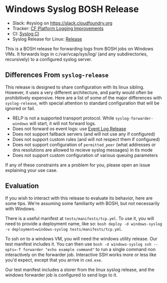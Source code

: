 # Windows Syslog BOSH Release
* Slack: #syslog on <https://slack.cloudfoundry.org>
* Tracker: [CF Platform Logging Improvements][tracker]
* CI: [Syslog CI][CI]
* Syslog Release for Linux: [Release][syslogLinux]

This is a BOSH release for forwarding logs
from BOSH jobs on Windows VMs.
It forwards logs in
c:/var/vcap/sys/log/ (and any subdirectories, recursively)
to a configured syslog server.

## Differences From `syslog-release`
This release is designed to share configuration with its linux sibling.
However, it uses a very different architecture,
and parity would often be prohibitively expensive.
Here are a list of some of the major differences with `syslog-release`,
with special attention to standard configuration that will be ignored or fail.

- RELP is not a supported transport protocol. While `syslog-forwarder-windows` will start, it will not forward logs.
- Does not forward os event logs: use [Event Log Release][event-log-release]
- Does not support fallback servers (and will not use any if configured)
- Does not support custom rules (and will not respect them if configured)
- Does not support configuration of `permitted_peer` (what addresses or dns resolutions are allowed to recieve syslog messages) in tls mode
- Does not support custom configuration of various queuing parameters

If any of these constraints are a problem for you,
please open an issue explaining your use case.

## Evaluation
If you wish to interact with this release to evaluate its behavior,
here are some tips.
We're assuming some familiarity with BOSH,
but not necessarily with Windows.

There is a useful manifest at `tests/manifests/tcp.yml`.
To use it, you will need to provide a deployment name, like so:
`bosh deploy -d windows-syslog -v deployment=windows-syslog tests/manifests/tcp.yml`.

To ssh on to a windows VM, you will need the windows utility release.
Our test manifest includes it.
You can then use `bosh -d windows-syslog ssh --opts=-T forwarder "echo example command"`
to run a single command non interactively on the forwarder job.
Interactive SSH works more or less like you'd expect,
except that you arrive in `cmd.exe`.

Our test manifest includes a storer from the linux syslog release,
and the windows forwarder job is configured to send logs to it.

[tracker]: https://www.pivotaltracker.com/n/projects/2126318
[CI]: https://syslog.ci.cf-app.com
[syslogLinux]: https://github.com/cloudfoundry/syslog-release
[event-log-release]: https://github.com/cloudfoundry-incubator/event-log-release
